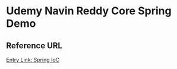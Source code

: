 # Udemy Navin Reddy Core Spring Demo

## Reference URL

[Entry Link: Spring IoC](https://www.udemy.com/course/spring-5-with-spring-boot-2/learn/lecture/15154404#overview)

